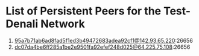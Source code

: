 # List of Persistent Peers for the Test-Denali Network

1. 95a7b71ab6ad8fad5f1ed3b49472683adea92cf1@142.93.65.220:26656
2. dc07da4be6ff285a1be2e9501fa92efef248d025@64.225.75.108:26656
